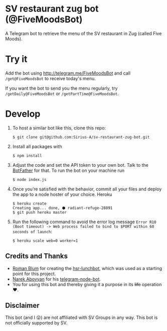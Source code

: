 # SV restaurant zug bot (@FiveMoodsBot)
A Telegram bot to retrieve the menu of the SV restaurant in Zug (called Five Moods).

# Try it 
Add the bot using http://telegram.me/FiveMoodsBot and call `/get@FiveMoodsBot` to receive today's menu.

If you want the bot to send you the menu regularly, try  `/getDaily@FiveMoodsBot` or `/getPartTime@FiveMoodsBot`.

# Develop
1. To host a similar bot like this, clone this repo:

    ```
    $ git clone git@github.com:Sirius-A/sv-restaurant-zug-bot.git
    ```

2. Install all packages with

    ```
    $ npm install
    ```

3. Adjust the code and set the API token to your own bot. Talk to the [BotFather](https://telegram.me/BotFather) for that.
    To run the bot on your machine run

    ```
    $ node index.js
    ```

4. Once you’re satisfied with the behavior, commit all your files and deploy the app to a node hoster of your choice.
Heroku

    ```
    $ heroku create
    Creating app... done, ⬢ radiant-refuge-28891
    $ git push heroku master
    ```

5. Run the following command to avoid the error log message `Error R10 (Boot timeout) -> Web process failed to bind to $PORT within 60 seconds of launch`:

    ```
    $ heroku scale web=0 worker=1
    ```

## Credits and Thanks
 * [Roman Blum](https://github.com/rmnblm/) for creating the [hsr-lunchbot](hsr-lunchbot), which was used as a starting point for this project.
 * [Narek Abovyan](https://github.com/Naltox) for his [telegram-node-bot](https://github.com/Naltox/telegram-node-bot).
 * You for using this bot and thereby giving it a purpose in its ~~life~~ operation :heart:.
 
## Disclaimer
This bot (and I :stuck_out_tongue_winking_eye:) are not affiliated with SV Groups in any way. This bot is not officially supported by SV.